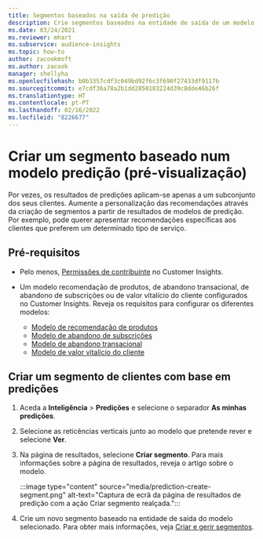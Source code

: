 ```yaml
---
title: Segmentos baseados na saída de predição
description: Crie segmentos baseados na entidade de saída de um modelo de predição.
ms.date: 03/24/2021
ms.reviewer: mhart
ms.subservice: audience-insights
ms.topic: how-to
author: zacookmsft
ms.author: zacook
manager: shellyha
ms.openlocfilehash: b0b3357cdf3c049bd92f6c3f690f27433df9117b
ms.sourcegitcommit: e7cdf36a78a2b1dd2850183224d39c8dde46b26f
ms.translationtype: HT
ms.contentlocale: pt-PT
ms.lasthandoff: 02/16/2022
ms.locfileid: "8226677"
---
```

# <a name="create-a-segment-based-on-a-prediction-model-preview"></a>Criar um segmento baseado num modelo predição (pré-visualização)

Por vezes, os resultados de predições aplicam-se apenas a um subconjunto dos seus clientes. Aumente a personalização das recomendações através da criação de segmentos a partir de resultados de modelos de predição. Por exemplo, pode querer apresentar recomendações específicas aos clientes que preferem um determinado tipo de serviço. 

## <a name="prerequisites"></a>Pré-requisitos

- Pelo menos, [Permissões de contribuinte](permissions.md) no Customer Insights.

- Um modelo recomendação de produtos, de abandono transacional, de abandono de subscrições ou de valor vitalício do cliente configurados no Customer Insights. Reveja os requisitos para configurar os diferentes modelos:

  - [Modelo de recomendação de produtos](predict-product-recommendation.md)
  - [Modelo de abandono de subscrições](predict-subscription-churn.md)
  - [Modelo de abandono transacional](predict-transactional-churn.md)
  - [Modelo de valor vitalício do cliente](predict-customer-lifetime-value.md)

## <a name="create-a-customer-segment-based-on-predictions"></a>Criar um segmento de clientes com base em predições

1. Aceda a **Inteligência** > **Predições** e selecione o separador **As minhas predições**.

1. Selecione as reticências verticais junto ao modelo que pretende rever e selecione **Ver**.

1. Na página de resultados, selecione **Criar segmento**. Para mais informações sobre a página de resultados, reveja o artigo sobre o modelo.

   :::image type="content" source="media/prediction-create-segment.png" alt-text="Captura de ecrã da página de resultados de predição com a ação Criar segmento realçada.":::

1. Crie um novo segmento baseado na entidade de saída do modelo selecionado. Para obter mais informações, veja [Criar e gerir segmentos](segments.md).